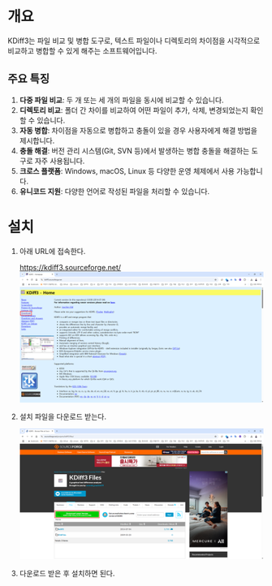 # 개요

KDiff3는 파일 비교 및 병합 도구로, 텍스트 파일이나 디렉토리의 차이점을 시각적으로 비교하고 병합할 수 있게 해주는 소프트웨어입니다.

## 주요 특징

1. **다중 파일 비교**: 두 개 또는 세 개의 파일을 동시에 비교할 수 있습니다.
2. **디렉토리 비교**: 폴더 간 차이를 비교하여 어떤 파일이 추가, 삭제, 변경되었는지 확인할 수 있습니다.
3. **자동 병합**: 차이점을 자동으로 병합하고 충돌이 있을 경우 사용자에게 해결 방법을 제시합니다.
4. **충돌 해결**: 버전 관리 시스템(Git, SVN 등)에서 발생하는 병합 충돌을 해결하는 도구로 자주 사용됩니다.
5. **크로스 플랫폼**: Windows, macOS, Linux 등 다양한 운영 체제에서 사용 가능합니다.
6. **유니코드 지원**: 다양한 언어로 작성된 파일을 처리할 수 있습니다.

# 설치

1. 아래 URL에 접속한다.
		
	https://kdiff3.sourceforge.net/
	![](attachments/Pasted%20image%2020250309071128.png)

2. 설치 파일을 다운로드 받는다.
		
	![](attachments/Pasted%20image%2020250309071105.png)
		
3. 다운로드 받은 후 설치하면 된다.

